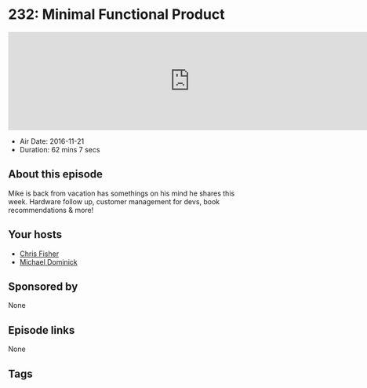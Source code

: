 # 232: Minimal Functional Product

<iframe src="https://player.fireside.fm/v2/MLf2ZzhC+d8konAXY?theme=dark" width="740" height="200" frameborder="0" scrolling="no"></iframe>

* Air Date: 2016-11-21
* Duration: 62 mins 7 secs

## About this episode

Mike is back from vacation has somethings on his mind he shares this week. Hardware follow up, customer management for devs, book recommendations & more!

## Your hosts
* [Chris Fisher](https://coder.show/hosts/chrislas)
* [Michael Dominick](https://coder.show/hosts/michael)

## Sponsored by

None



## Episode links

None



## Tags

